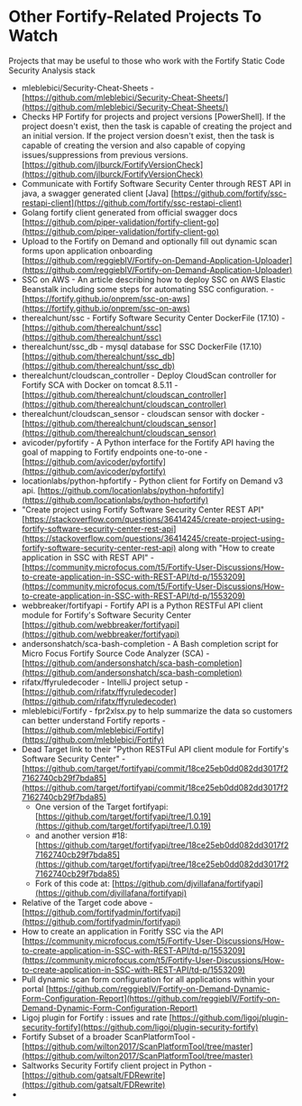 # Other Fortify-Related Projects To Watch  

Projects that may be useful to those who work with the Fortify Static Code Security Analysis stack  

* mleblebici/Security-Cheat-Sheets - [https://github.com/mleblebici/Security-Cheat-Sheets/](https://github.com/mleblebici/Security-Cheat-Sheets/)  
* Checks HP Fortify for projects and project versions [PowerShell]. If the project doesn't exist, then the task is capable of creating the project and an initial version. If the project version doesn't exist, then the task is capable of creating the version and also capable of copying issues/suppressions from previous versions. [https://github.com/jlburck/FortifyVersionCheck](https://github.com/jlburck/FortifyVersionCheck)  
* Communicate with Fortify Software Security Center through REST API in java, a swagger generated client [Java] [https://github.com/fortify/ssc-restapi-client](https://github.com/fortify/ssc-restapi-client)  
* Golang fortify client generated from official swagger docs [https://github.com/piper-validation/fortify-client-go](https://github.com/piper-validation/fortify-client-go)  
* Upload to the Fortify on Demand and optionally fill out dynamic scan forms upon application onboarding [https://github.com/reggiebIV/Fortify-on-Demand-Application-Uploader](https://github.com/reggiebIV/Fortify-on-Demand-Application-Uploader)  
* SSC on AWS - An article describing how to deploy SSC on AWS Elastic Beanstalk including some steps for automating SSC configuration. - [https://fortify.github.io/onprem/ssc-on-aws](https://fortify.github.io/onprem/ssc-on-aws)  
* therealchunt/ssc - Fortify Software Security Center DockerFile (17.10) - [https://github.com/therealchunt/ssc](https://github.com/therealchunt/ssc)  
* therealchunt/ssc_db - mysql database for SSC DockerFile (17.10) [https://github.com/therealchunt/ssc_db](https://github.com/therealchunt/ssc_db)  
* therealchunt/cloudscan_controller - Deploy CloudScan controller for Fortify SCA with Docker on tomcat 8.5.11 - [https://github.com/therealchunt/cloudscan_controller](https://github.com/therealchunt/cloudscan_controller)  
* therealchunt/cloudscan_sensor - cloudscan sensor with docker <not done> - [https://github.com/therealchunt/cloudscan_sensor](https://github.com/therealchunt/cloudscan_sensor)  
* avicoder/pyfortify - A Python interface for the Fortify API having the goal of mapping to Fortify endpoints one-to-one - [https://github.com/avicoder/pyfortify](https://github.com/avicoder/pyfortify)  
* locationlabs/python-hpfortify - Python client for Fortify on Demand v3 api.  [https://github.com/locationlabs/python-hpfortify](https://github.com/locationlabs/python-hpfortify)  
* "Create project using Fortify Software Security Center REST API" [https://stackoverflow.com/questions/36414245/create-project-using-fortify-software-security-center-rest-api](https://stackoverflow.com/questions/36414245/create-project-using-fortify-software-security-center-rest-api) along with "How to create application in SSC with REST API" - [https://community.microfocus.com/t5/Fortify-User-Discussions/How-to-create-application-in-SSC-with-REST-API/td-p/1553209](https://community.microfocus.com/t5/Fortify-User-Discussions/How-to-create-application-in-SSC-with-REST-API/td-p/1553209)  
* webbreaker/fortifyapi - Fortify API is a Python RESTFul API client module for Fortify's Software Security Center [https://github.com/webbreaker/fortifyapi](https://github.com/webbreaker/fortifyapi)  
* andersonshatch/sca-bash-completion - A Bash completion script for Micro Focus Fortify Source Code Analyzer (SCA) - [https://github.com/andersonshatch/sca-bash-completion](https://github.com/andersonshatch/sca-bash-completion)  
* rifatx/ffyruledecoder - IntelliJ project setup - [https://github.com/rifatx/ffyruledecoder](https://github.com/rifatx/ffyruledecoder)  
* mleblebici/Fortify - fpr2xlsx.py to help summarize the data so customers can better understand Fortify reports - [https://github.com/mleblebici/Fortify](https://github.com/mleblebici/Fortify)  
* Dead Target link to their "Python RESTFul API client module for Fortify's Software Security Center" - [https://github.com/target/fortifyapi/commit/18ce25eb0dd082dd3017f27162740cb29f7bda85](https://github.com/target/fortifyapi/commit/18ce25eb0dd082dd3017f27162740cb29f7bda85)  
  * One version of the Target fortifyapi: [https://github.com/target/fortifyapi/tree/1.0.19](https://github.com/target/fortifyapi/tree/1.0.19)  
  * and another version #18: [https://github.com/target/fortifyapi/tree/18ce25eb0dd082dd3017f27162740cb29f7bda85](https://github.com/target/fortifyapi/tree/18ce25eb0dd082dd3017f27162740cb29f7bda85)  
  * Fork of this code at: [https://github.com/djvillafana/fortifyapi](https://github.com/djvillafana/fortifyapi)  
* Relative of the Target code above - [https://github.com/fortifyadmin/fortifyapi](https://github.com/fortifyadmin/fortifyapi)  
* How to create an application in Foritfy SSC via the API [https://community.microfocus.com/t5/Fortify-User-Discussions/How-to-create-application-in-SSC-with-REST-API/td-p/1553209](https://community.microfocus.com/t5/Fortify-User-Discussions/How-to-create-application-in-SSC-with-REST-API/td-p/1553209)  
* Pull dynamic scan form configuration for all applications within your portal [https://github.com/reggiebIV/Fortify-on-Demand-Dynamic-Form-Configuration-Report](https://github.com/reggiebIV/Fortify-on-Demand-Dynamic-Form-Configuration-Report)  
* Ligoj plugin for Fortify : issues and rate [https://github.com/ligoj/plugin-security-fortify](https://github.com/ligoj/plugin-security-fortify)  
* Fortify Subset of a broader ScanPlatformTool - [https://github.com/wilton2017/ScanPlatformTool/tree/master](https://github.com/wilton2017/ScanPlatformTool/tree/master)  
* Saltworks Security Fortify client project in Python - [https://github.com/gatsalt/FDRewrite](https://github.com/gatsalt/FDRewrite)  
* 
